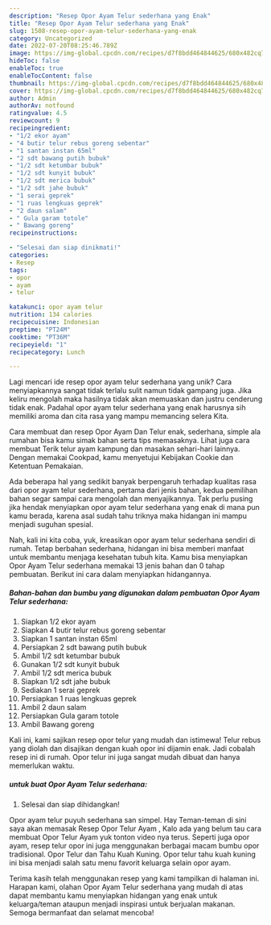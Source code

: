 ```yaml
---
description: "Resep Opor Ayam Telur sederhana yang Enak"
title: "Resep Opor Ayam Telur sederhana yang Enak"
slug: 1508-resep-opor-ayam-telur-sederhana-yang-enak
category: Uncategorized
date: 2022-07-20T08:25:46.789Z
image: https://img-global.cpcdn.com/recipes/d7f8bdd464844625/680x482cq70/opor-ayam-telur-sederhana-foto-resep-utama.jpg
hideToc: false
enableToc: true
enableTocContent: false
thumbnail: https://img-global.cpcdn.com/recipes/d7f8bdd464844625/680x482cq70/opor-ayam-telur-sederhana-foto-resep-utama.jpg
cover: https://img-global.cpcdn.com/recipes/d7f8bdd464844625/680x482cq70/opor-ayam-telur-sederhana-foto-resep-utama.jpg
author: Admin
authorAv: notfound
ratingvalue: 4.5
reviewcount: 9
recipeingredient:
- "1/2 ekor ayam"
- "4 butir telur rebus goreng sebentar"
- "1 santan instan 65ml"
- "2 sdt bawang putih bubuk"
- "1/2 sdt ketumbar bubuk"
- "1/2 sdt kunyit bubuk"
- "1/2 sdt merica bubuk"
- "1/2 sdt jahe bubuk"
- "1 serai geprek"
- "1 ruas lengkuas geprek"
- "2 daun salam"
- " Gula garam totole"
- " Bawang goreng"
recipeinstructions:

- "Selesai dan siap dinikmati!"
categories:
- Resep
tags:
- opor
- ayam
- telur

katakunci: opor ayam telur 
nutrition: 134 calories
recipecuisine: Indonesian
preptime: "PT24M"
cooktime: "PT36M"
recipeyield: "1"
recipecategory: Lunch

---
```





Lagi mencari ide resep opor ayam telur sederhana yang unik? Cara menyiapkannya sangat tidak terlalu sulit namun tidak gampang juga. Jika keliru mengolah maka hasilnya tidak akan memuaskan dan justru cenderung tidak enak. Padahal opor ayam telur sederhana yang enak harusnya sih memiliki aroma dan cita rasa yang mampu memancing selera Kita.





Cara membuat dan resep Opor Ayam Dan Telur enak, sederhana, simple ala rumahan bisa kamu simak bahan serta tips memasaknya. Lihat juga cara membuat Terik telur ayam kampung dan masakan sehari-hari lainnya. Dengan memakai Cookpad, kamu menyetujui Kebijakan Cookie dan Ketentuan Pemakaian.

Ada beberapa hal yang sedikit banyak berpengaruh terhadap kualitas rasa dari opor ayam telur sederhana, pertama dari jenis bahan, kedua pemilihan bahan segar sampai cara mengolah dan menyajikannya. Tak perlu pusing jika hendak menyiapkan opor ayam telur sederhana yang enak di mana pun kamu berada, karena asal sudah tahu triknya maka hidangan ini mampu menjadi suguhan spesial.






Nah, kali ini kita coba, yuk, kreasikan opor ayam telur sederhana sendiri di rumah. Tetap berbahan sederhana, hidangan ini bisa memberi manfaat untuk membantu menjaga kesehatan tubuh kita. Kamu bisa menyiapkan Opor Ayam Telur sederhana memakai 13 jenis bahan dan 0 tahap pembuatan. Berikut ini cara dalam menyiapkan hidangannya.

<!--inarticleads1-->

##### Bahan-bahan dan bumbu yang digunakan dalam pembuatan Opor Ayam Telur sederhana:

1. Siapkan 1/2 ekor ayam
1. Siapkan 4 butir telur rebus goreng sebentar
1. Siapkan 1 santan instan 65ml
1. Persiapkan 2 sdt bawang putih bubuk
1. Ambil 1/2 sdt ketumbar bubuk
1. Gunakan 1/2 sdt kunyit bubuk
1. Ambil 1/2 sdt merica bubuk
1. Siapkan 1/2 sdt jahe bubuk
1. Sediakan 1 serai geprek
1. Persiapkan 1 ruas lengkuas geprek
1. Ambil 2 daun salam
1. Persiapkan  Gula garam totole
1. Ambil  Bawang goreng


Kali ini, kami sajikan resep opor telur yang mudah dan istimewa! Telur rebus yang diolah dan disajikan dengan kuah opor ini dijamin enak. Jadi cobalah resep ini di rumah. Opor telur ini juga sangat mudah dibuat dan hanya memerlukan waktu. 

<!--inarticleads2-->

#####  untuk buat Opor Ayam Telur sederhana:


1. Selesai dan siap dihidangkan!

Opor ayam telur puyuh sederhana san simpel. Hay Teman-teman di sini saya akan memasak Resep Opor Telur Ayam , Kalo ada yang belum tau cara membuat Opor Telur Ayam yuk tonton video nya terus. Seperti juga opor ayam, resep telur opor ini juga menggunakan berbagai macam bumbu opor tradisional. Opor Telur dan Tahu Kuah Kuning. Opor telur tahu kuah kuning ini bisa menjadi salah satu menu favorit keluarga selain opor ayam. 

Terima kasih telah menggunakan resep yang kami tampilkan di halaman ini. Harapan kami, olahan Opor Ayam Telur sederhana yang mudah di atas dapat membantu kamu menyiapkan hidangan yang enak untuk keluarga/teman ataupun menjadi inspirasi untuk berjualan makanan. Semoga bermanfaat dan selamat mencoba!
